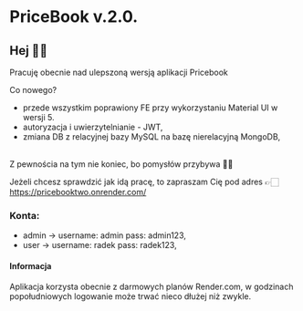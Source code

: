 # PriceBook v.2.0.


## Hej ✌🏻 <br>
Pracuję obecnie nad ulepszoną wersją aplikacji Pricebook

Co nowego? <br>
 - przede wszystkim poprawiony FE przy wykorzystaniu Material UI w wersji 5.
 - autoryzacja i uwierzytelnianie - JWT,
 - zmiana DB z relacyjnej bazy MySQL na bazę nierelacyjną MongoDB,
 <br>
 Z pewnościa na tym nie koniec, bo pomysłów przybywa 👍🏼
 

Jeżeli chcesz sprawdzić jak idą pracę, to zapraszam Cię pod adres 👉🏻
<url>https://pricebooktwo.onrender.com/</url>
<br>
### Konta: 
   - admin -> username: admin pass: admin123,
   - user  -> username: radek pass: radek123,

#### Informacja

Aplikacja korzysta obecnie z darmowych planów Render.com, w godzinach popołudniowych logowanie może trwać nieco dłużej niż zwykle. 
